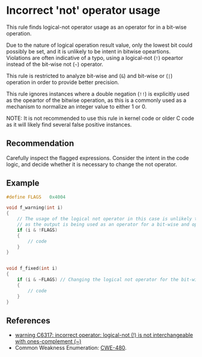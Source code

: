 # Incorrect 'not' operator usage
This rule finds logical-not operator usage as an operator for in a bit-wise operation.

Due to the nature of logical operation result value, only the lowest bit could possibly be set, and it is unlikely to be intent in bitwise opeartions. Violations are often indicative of a typo, using a logical-not (`!`) opeartor instead of the bit-wise not (`~`) operator.

This rule is restricted to analyze bit-wise and (`&`) and bit-wise or (`|`) operation in order to provide better precision.

This rule ignores instances where a double negation (`!!`) is explicitly used as the opeartor of the bitwise operation, as this is a commonly used as a mechanism to normalize an integer value to either 1 or 0.

NOTE: It is not recommended to use this rule in kernel code or older C code as it will likely find several false positive instances.


## Recommendation
Carefully inspect the flagged expressions. Consider the intent in the code logic, and decide whether it is necessary to change the not operator.


## Example

```cpp
#define FLAGS   0x4004

void f_warning(int i)
{
    // The usage of the logical not operator in this case is unlikely to be correct
    // as the output is being used as an operator for a bit-wise and operation
    if (i & !FLAGS) 
    {
        // code
    }
}


void f_fixed(int i)
{
    if (i & ~FLAGS) // Changing the logical not operator for the bit-wise not operator would fix this logic
    {
        // code
    }
}
```

## References
* [warning C6317: incorrect operator: logical-not (!) is not interchangeable with ones-complement (~)](https://docs.microsoft.com/en-us/visualstudio/code-quality/c6317?view=vs-2017)
* Common Weakness Enumeration: [CWE-480](https://cwe.mitre.org/data/definitions/480.html).
